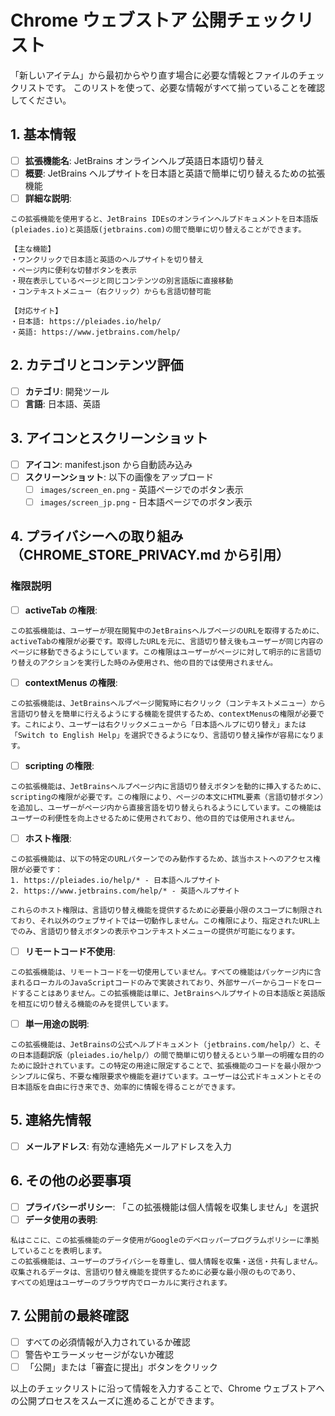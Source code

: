 # Chrome ウェブストア 公開チェックリスト

「新しいアイテム」から最初からやり直す場合に必要な情報とファイルのチェックリストです。
このリストを使って、必要な情報がすべて揃っていることを確認してください。

## 1. 基本情報

- [ ] **拡張機能名**: JetBrains オンラインヘルプ英語日本語切り替え
- [ ] **概要**: JetBrains ヘルプサイトを日本語と英語で簡単に切り替えるための拡張機能
- [ ] **詳細な説明**:
```
この拡張機能を使用すると、JetBrains IDEsのオンラインヘルプドキュメントを日本語版(pleiades.io)と英語版(jetbrains.com)の間で簡単に切り替えることができます。

【主な機能】
・ワンクリックで日本語と英語のヘルプサイトを切り替え
・ページ内に便利な切替ボタンを表示
・現在表示しているページと同じコンテンツの別言語版に直接移動
・コンテキストメニュー（右クリック）からも言語切替可能

【対応サイト】
・日本語: https://pleiades.io/help/
・英語: https://www.jetbrains.com/help/
```

## 2. カテゴリとコンテンツ評価

- [ ] **カテゴリ**: 開発ツール
- [ ] **言語**: 日本語、英語

## 3. アイコンとスクリーンショット

- [ ] **アイコン**: manifest.json から自動読み込み
- [ ] **スクリーンショット**: 以下の画像をアップロード
  - [ ] `images/screen_en.png` - 英語ページでのボタン表示
  - [ ] `images/screen_jp.png` - 日本語ページでのボタン表示

## 4. プライバシーへの取り組み（CHROME_STORE_PRIVACY.md から引用）

### 権限説明

- [ ] **activeTab の権限**:
```
この拡張機能は、ユーザーが現在閲覧中のJetBrainsヘルプページのURLを取得するために、activeTabの権限が必要です。取得したURLを元に、言語切り替え後もユーザーが同じ内容のページに移動できるようにしています。この権限はユーザーがページに対して明示的に言語切り替えのアクションを実行した時のみ使用され、他の目的では使用されません。
```

- [ ] **contextMenus の権限**:
```
この拡張機能は、JetBrainsヘルプページ閲覧時に右クリック（コンテキストメニュー）から言語切り替えを簡単に行えるようにする機能を提供するため、contextMenusの権限が必要です。これにより、ユーザーは右クリックメニューから「日本語ヘルプに切り替え」または「Switch to English Help」を選択できるようになり、言語切り替え操作が容易になります。
```

- [ ] **scripting の権限**:
```
この拡張機能は、JetBrainsヘルプページ内に言語切り替えボタンを動的に挿入するために、scriptingの権限が必要です。この権限により、ページの本文にHTML要素（言語切替ボタン）を追加し、ユーザーがページ内から直接言語を切り替えられるようにしています。この機能はユーザーの利便性を向上させるために使用されており、他の目的では使用されません。
```

- [ ] **ホスト権限**:
```
この拡張機能は、以下の特定のURLパターンでのみ動作するため、該当ホストへのアクセス権限が必要です：
1. https://pleiades.io/help/* - 日本語ヘルプサイト
2. https://www.jetbrains.com/help/* - 英語ヘルプサイト

これらのホスト権限は、言語切り替え機能を提供するために必要最小限のスコープに制限されており、それ以外のウェブサイトでは一切動作しません。この権限により、指定されたURL上でのみ、言語切り替えボタンの表示やコンテキストメニューの提供が可能になります。
```

- [ ] **リモートコード不使用**:
```
この拡張機能は、リモートコードを一切使用していません。すべての機能はパッケージ内に含まれるローカルのJavaScriptコードのみで実装されており、外部サーバーからコードをロードすることはありません。この拡張機能は単に、JetBrainsヘルプサイトの日本語版と英語版を相互に切り替える機能のみを提供しています。
```

- [ ] **単一用途の説明**:
```
この拡張機能は、JetBrainsの公式ヘルプドキュメント（jetbrains.com/help/）と、その日本語翻訳版（pleiades.io/help/）の間で簡単に切り替えるという単一の明確な目的のために設計されています。この特定の用途に限定することで、拡張機能のコードを最小限かつシンプルに保ち、不要な権限要求や機能を避けています。ユーザーは公式ドキュメントとその日本語版を自由に行き来でき、効率的に情報を得ることができます。
```

## 5. 連絡先情報

- [ ] **メールアドレス**: 有効な連絡先メールアドレスを入力

## 6. その他の必要事項

- [ ] **プライバシーポリシー**: 「この拡張機能は個人情報を収集しません」を選択
- [ ] **データ使用の表明**:
```
私はここに、この拡張機能のデータ使用がGoogleのデベロッパープログラムポリシーに準拠していることを表明します。
この拡張機能は、ユーザーのプライバシーを尊重し、個人情報を収集・送信・共有しません。
収集されるデータは、言語切り替え機能を提供するために必要な最小限のものであり、
すべての処理はユーザーのブラウザ内でローカルに実行されます。
```

## 7. 公開前の最終確認

- [ ] すべての必須情報が入力されているか確認
- [ ] 警告やエラーメッセージがないか確認
- [ ] 「公開」または「審査に提出」ボタンをクリック

以上のチェックリストに沿って情報を入力することで、Chrome ウェブストアへの公開プロセスをスムーズに進めることができます。
